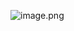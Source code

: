 ![image.png](https://cdn.nlark.com/yuque/0/2022/png/906866/1641626991754-3e3f4aa5-1f97-49a8-8515-2cfbddd44450.png)